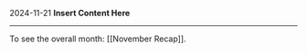 2024-11-21
__Insert Content Here__
_______________________
To see the overall month: [[November Recap]].